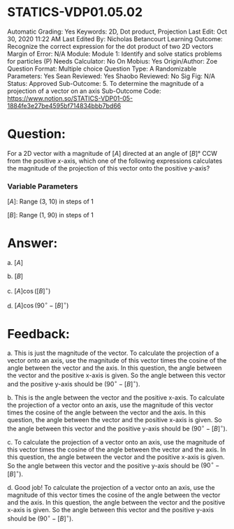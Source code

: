 # STATICS-VDP01.05.02

Automatic Grading: Yes
Keywords: 2D, Dot product, Projection
Last Edit: Oct 30, 2020 11:22 AM
Last Edited By: Nicholas Betancourt
Learning Outcome: Recognize the correct expression for the dot product of two 2D vectors
Margin of Error: N/A
Module: Module 1: Identify and solve statics problems for particles (P)
Needs Calculator: No
On Mobius: Yes
Origin/Author: Zoe
Question Format: Multiple choice
Question Type: A
Randomizable Parameters: Yes
Sean Reviewed: Yes
Shaobo Reviewed: No
Sig Fig: N/A
Status: Approved
Sub-Outcome: 5. To determine the magnitude of a projection of a vector on an axis
Sub-Outcome Code: https://www.notion.so/STATICS-VDP01-05-1884fe3e27be4595bf714834bbb7bd66

# Question:

For a 2D vector with a magnitude of $[A]$ directed at an angle of $[B]$° CCW from the positive $x$-axis, which one of the following expressions calculates the magnitude of the projection of this vector onto the positive y-axis?

### Variable Parameters

$[A]:$ Range (3, 10) in steps of 1

$[B]:$ Range (1, 90) in steps of 1

# Answer:

a. $[A]$

b. $[B]$

c.  $[A]\cos([B]^\circ)$

d.  $[A]\cos(90^\circ-[B]^\circ)$

# Feedback:

a. This is just the magnitude of the vector. To calculate the projection of a vector onto an axis, use the magnitude of this vector times the cosine of the angle between the vector and the axis. In this question, the angle between the vector and the positive x-axis is given. So the angle between this vector and the positive y-axis should be $(90^\circ-[B]^\circ)$.

b. This is the angle between the vector and the positive x-axis. To calculate the projection of a vector onto an axis, use the magnitude of this vector times the cosine of the angle between the vector and the axis. In this question, the angle between the vector and the positive x-axis is given. So the angle between this vector and the positive y-axis should be $(90^\circ-[B]^\circ)$.

c. To calculate the projection of a vector onto an axis, use the magnitude of this vector times the cosine of the angle between the vector and the axis. In this question, the angle between the vector and the positive x-axis is given. So the angle between this vector and the positive y-axis should be $(90^\circ-[B]^\circ)$.

d. Good job! To calculate the projection of a vector onto an axis, use the magnitude of this vector times the cosine of the angle between the vector and the axis. In this question, the angle between the vector and the positive x-axis is given. So the angle between this vector and the positive y-axis should be $(90^\circ-[B]^\circ)$.